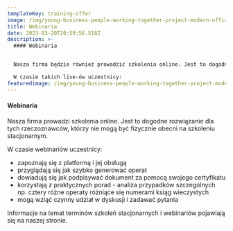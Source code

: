 ```yaml
---
templateKey: training-offer
image: /img/young-business-people-working-together-project-modern-office.jpg
title: Webinaria
date: 2023-03-20T20:59:56.518Z
description: >-
  #### Webinaria


  Nasza firma będzie również prowadzić szkolenia online. Jest to dogodne rozwiązanie dla tych rzeczoznawców, korzy nie mogą być fizycznie obecni na miejscu szkolenia.

  W czasie takich live-ów uczestnicy:
featuredimage: /img/young-business-people-working-together-project-modern-office.jpg
---
```

#### Webinaria

Nasza firma prowadzi szkolenia online. Jest to dogodne rozwiązanie dla tych rzeczoznawców, którzy nie mogą być fizycznie obecni na szkoleniu stacjonarnym. 

W czasie webinariów uczestnicy:

* zapoznają się z platformą i jej obsługą
* przyglądają się jak szybko generować operat 
* dowiadują się jak podpisywać dokument za pomocą swojego certyfikatu 
* korzystają z praktycznych porad - analiza przypadków szczególnych np. cztery różne operaty różniące się numerami ksiąg wieczystych
* mogą wziąć czynny udział w dyskusji i zadawać pytania

Informacje na temat terminów szkoleń stacjonarnych i webinariów pojawiają się na naszej stronie.